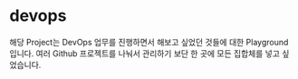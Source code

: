 # devops
해당 Project는 DevOps 업무를 진행하면서 해보고 싶었던 것들에 대한 Playground 입니다.
여러 Github 프로젝트를 나눠서 관리하기 보단 한 곳에 모든 집합체를 넣고 싶었습니다.
